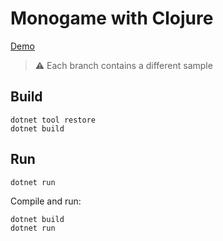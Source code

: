 # Monogame with Clojure

[Demo](https://youtu.be/iNsegRYTJfM)

> ⚠️ Each branch contains a different sample

## Build

```
dotnet tool restore
dotnet build
```

## Run

```
dotnet run
```

Compile and run:

```bash
dotnet build
dotnet run
```


